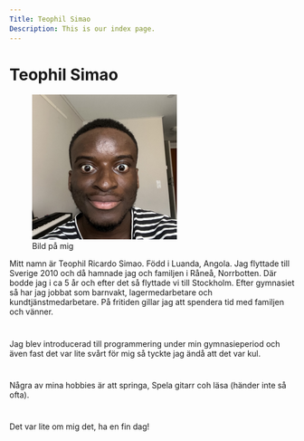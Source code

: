 ```yaml
---
Title: Teophil Simao
Description: This is our index page.
---
```



Teophil Simao
==========================


<figure class="figure right polaroid">
    <img src="assets/img/jag.jpg" width="256" alt="Bild på mig">
    <figcaption>Bild på mig</figcaption>
</figure>


Mitt namn är Teophil Ricardo Simao. Född i Luanda, Angola. Jag flyttade till Sverige 2010 och då hamnade jag och familjen i Råneå, Norrbotten. Där bodde jag i ca 5 år och efter det så flyttade vi till Stockholm. Efter gymnasiet så har jag jobbat som barnvakt, lagermedarbetare och kundtjänstmedarbetare. På fritiden gillar jag att spendera tid med familjen och vänner.
#  
Jag blev introducerad till programmering under min gymnasieperiod och även fast det var lite svårt för mig så tyckte jag ändå att det var kul.
#  
Några av mina hobbies är att springa, Spela gitarr coh läsa (händer inte så ofta).
#  
Det var lite om mig det, ha en fin dag!
